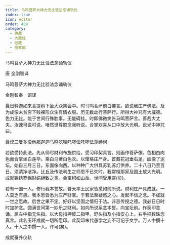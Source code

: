 ```yaml
---
title: 马鸣菩萨大神力无比验法念诵轨仪
index: true
icon: editor
order: 409
category:
  - 佛藏
  - 大藏经
  - 经藏
  - 密教部
---
```


  马鸣菩萨大神力无比验法念诵轨仪  

唐 金刚智译  

马鸣菩萨大神力无比验法念诵轨仪  

金刚智奉　诏译  

曩日释迦如来菩提树下坐大众集会中。时马鸣菩萨前白佛言。欲说我庄严佛法。及为成像末贫穷下贱裸形众生有情衣服。历无数劫行菩萨行。所得大神咒有大威德。色力无比。能于世间行殊胜事。无能碍挂。时即佛微笑告马鸣菩萨言。善哉大丈夫。汝速可说可说。唯然世尊愍念我听说。合掌欢喜从口中放大光明。说光中神咒曰。  

曩谟三曼多没他那迦迦马鸣吃哩吒啰佉吒啰佉莎缚诃  

若欲受持此法。先从师尽财利布施供给。受习印契真言。则画作菩萨像。色相白肉色而合掌坐白莲华。乘白马著白色衣。以璎珞庄严身。首戴花冠垂右足。画像了泥坛。始自三月三日。东面像向西。以种种广大供具苏乳苏灯供养。二十八日乃至百日。须清净洁净。比丘及传法利生之师恩不已失时。我常檀那家及国土放大光明。成就锦绣罗绵财绢縺致之类。金宝积如山岳。世间受用咨(矣)。  

若有一国一人。修行我本誓故。普天率土民家皆悉如前所说。财利庄严具成就。一人莫乏有患。我本愿皆悉为庄严财宝。于若法至疑惑之心。发起不信之念。不成就一世之愿故。后世之果不定。好好以坚固之情归于法。非忌传授之德。我必日日时时加护念。圆满世间第一妙乐之财利。如向所说系念本誓。向宝坛前。作契印念诵。屈左中指无名指。以大母指押彼二指甲。舒头指及小指安心上。右手把数珠念真言。此名玉环成就一切所愿印。此契印末代愚学之妄不可记于文字。万人中撰十人。十人之中撰一人。许可(矣)。  

成就蚕养仪轨  
